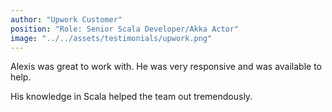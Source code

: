 ```yaml
---
author: "Upwork Customer"
position: "Role: Senior Scala Developer/Akka Actor"
image: "../../assets/testimonials/upwork.png"
---
```


Alexis was great to work with. He was very responsive and was available to help.

His knowledge in Scala helped the team out tremendously.
